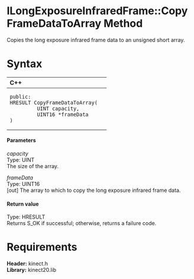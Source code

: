 ILongExposureInfraredFrame::CopyFrameDataToArray Method  
=======================================================  

Copies the long exposure infrared frame data to an unsigned short array. <span id="syntaxSection"></span>

Syntax  
======  

<table>
<colgroup>
<col width="100%" />
</colgroup>
<thead>
<tr class="header">
<th align="left">C++</th>
</tr>
</thead>
<tbody>
<tr class="odd">
<td align="left"><pre><code>public:  
HRESULT CopyFrameDataToArray(  
         UINT capacity,  
         UINT16 *frameData  
)</code></pre></td>
</tr>
</tbody>
</table>

<span id="ID4EG"></span>
#### Parameters  

*capacity*    
Type: UINT  
The size of the array.  

*frameData*    
Type: UINT16  
[out] The array to which to copy the long exposure infrared frame data.  

<span id="ID4EP"></span>
#### Return value  

Type: HRESULT  
Returns S\_OK if successful; otherwise, returns a failure code.  

<span id="requirements"></span>

Requirements  
============  

**Header:** kinect.h  
**Library:** kinect20.lib  



<!--Please do not edit the data in the comment block below.-->
<!--
TOCTitle : CopyFrameDataToArray Method
RLTitle : ILongExposureInfraredFrame::CopyFrameDataToArray Method
KeywordK : CopyFrameDataToArray method
KeywordK : ILongExposureInfraredFrame::CopyFrameDataToArray method
KeywordF : ILongExposureInfraredFrame::CopyFrameDataToArray
KeywordF : CopyFrameDataToArray
KeywordF : Microsoft.Kinect.kinect.ILongExposureInfraredFrame.CopyFrameDataToArray(UINT,UINT16@)
KeywordA : M:Microsoft.Kinect.kinect.ILongExposureInfraredFrame.CopyFrameDataToArray(UINT,UINT16@)
AssetID : M:Microsoft.Kinect.kinect.ILongExposureInfraredFrame.CopyFrameDataToArray(UINT,UINT16@)
Locale : en-us
CommunityContent : 1
APIType : Managed
APILocation : 
APIName : Microsoft.Kinect.kinect.ILongExposureInfraredFrame::CopyFrameDataToArray
TargetOS : Windows
TopicType : kbSyntax
DevLang : C++
DocSet : K4Wv2
ProjType : K4Wv2Proj
Technology : Kinect for Windows
Product : Kinect for Windows SDK v2
productversion : 20
-->
